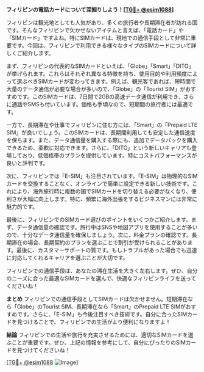 **フィリピンの電話カードについて深掘りしよう！[[TG💪+ @esim1088](https://t.me/s/esim1088)]**

フィリピンは観光地としても人気があり、多くの旅行者や長期滞在者が訪れる国です。そんなフィリピンで欠かせないアイテムと言えば、「電話カード」や「SIMカード」ですよね。特にSIMカードは、現地での通信手段として非常に重要です。今回は、フィリピンで利用できる様々なタイプのSIMカードについて詳しくご紹介します。

まず、フィリピンの代表的なSIMカードといえば、「Globe」「Smart」「DITO」が挙げられます。これらはそれぞれ異なる特徴を持ち、使用目的や利用頻度によって選ぶべきSIMカードが変わってきます。例えば、観光客であれば、短時間で大量のデータ通信が必要な場合が多いので、「Globe」の「Tourist SIM」がおすすめです。このSIMカードは、7日間で2GBの高速データ通信が利用でき、さらに通話やSMSも付いています。価格も手頃なので、短期間の旅行者には最適です。

一方で、長期滞在や仕事でフィリピンに住む方には、「Smart」の「Prepaid LTE SIM」が良いでしょう。このSIMカードは、長期間利用しても安定した通信速度を保ちます。また、データ通信量を購入する際にも、追加でデータパックを購入できるため、柔軟に対応できます。さらに、「DITO」という新しいキャリアも登場しており、低価格帯のプランを提供しています。特にコストパフォーマンスが良いと評判です。

次に、フィリピンでは「E-SIM」も注目されています。「E-SIM」は物理的なSIMカードを交換することなく、オンラインで簡単に設定できる新しい技術です。これにより、海外旅行時に複数の国でSIMカードを切り替える必要がなくなり、便利さが大幅に向上します。特に、頻繁に海外出張をするビジネスマンには非常に魅力的です。

最後に、フィリピンでのSIMカード選びのポイントをいくつかご紹介します。まず、データ通信量の確認です。旅行中はSNSや地図アプリを使用することが多いので、十分なデータ通信量を確保しましょう。次に、料金プランの確認です。長期滞在の場合、長期契約のプランを選ぶことで割引が受けられることがあります。最後に、カスタマーサポートの質です。もしトラブルがあった場合でも迅速に対応してくれるキャリアを選ぶことが大切です。

フィリピンでの通信手段は、あなたの滞在生活を大きく左右します。ぜひ、自分のニーズに合った最適なSIMカードを選んで、快適なフィリピンライフを送ってくださいね！

**まとめ**
フィリピンでの通信手段としてSIMカードは欠かせません。短期滞在なら「Globe」のTourist SIM、長期滞在なら「Smart」のPrepaid LTE SIMがおすすめです。さらに、「E-SIM」も今後注目すべき技術です。自分に合ったSIMカードを見つけることで、フィリピンでの生活がより便利になりますよ！

**結論**
フィリピンでの生活や旅行を充実させるためには、適切なSIMカードを選ぶことが重要です。ぜひ、上記の情報を参考にして、自分にぴったりのSIMカードを見つけてくださいね！

[[TG💪+ @esim1088](https://t.me/s/esim1088) ![Image](https://i.postimg.cc/Y0z9fWf4/image.png)]